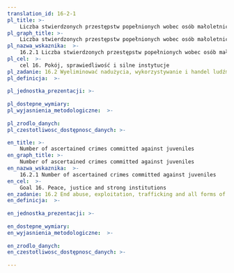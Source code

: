```yaml
---
translation_id: 16-2-1
pl_title: >-
    Liczba stwierdzonych przestępstw popełnionych wobec osób małoletnich
pl_graph_title: >-
    Liczba stwierdzonych przestępstw popełnionych wobec osób małoletnich
pl_nazwa_wskaznika:  >-
    16.2.1 Liczba stwierdzonych przestępstw popełnionych wobec osób małoletnich
pl_cel:  >-
    cel 16. Pokój, sprawiedliwość i silne instytucje
pl_zadanie: 16.2 Wyeliminować nadużycia, wykorzystywanie i handel ludźmi oraz wszelkie formy przemocy i tortur wobec dzieci
pl_definicja:  >-
    
pl_jednostka_prezentacji: >-
    
pl_dostepne_wymiary: 
pl_wyjasnienia_metodologiczne:  >-
    
pl_zrodlo_danych: 
pl_czestotliwosc_dostępnosc_danych: >-

en_title: >-
    Number of ascertained crimes committed against juveniles
en_graph_title: >-
    Number of ascertained crimes committed against juveniles
en_nazwa_wskaznika:  >-
    16.2.1 Number of ascertained crimes committed against juveniles
en_cel:  >-
    Goal 16. Peace, justice and strong institutions
en_zadanie: 16.2 End abuse, exploitation, trafficking and all forms of violence against and torture of children
en_definicja:  >-
    
en_jednostka_prezentacji: >-
    
en_dostepne_wymiary: 
en_wyjasnienia_metodologiczne:  >-
    
en_zrodlo_danych: 
en_czestotliwosc_dostępnosc_danych: >-
    
---
```

